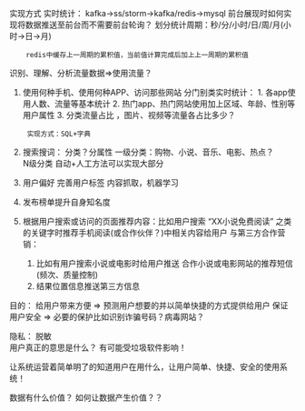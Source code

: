 实现方式
    实时统计：
        kafka->ss/storm->kafka/redis->mysql
        前台展现时如何实现将数据推送至前台而不需要前台轮询？
        划分统计周期：秒/分/小时/日/周/月(小时->日->月)
    
        redis中缓存上一周期的累积值，当前值计算完成后加上上一周期的累积值

		
识别、理解、分析流量数据=>使用流量？	
		
1. 使用何种手机、使用何种APP、访问那些网站
    分门别类实时统计：
        1. 各app使用人数、流量等基本统计
        2. 热门app、热门网站使用加上区域、年龄、性别等用户属性
        3. 分类流量占比 ，图片、视频等流量各占比多少？
        
		实现方式：SQL+字典
		
2. 搜索搜词：
   分类？分属性
    一级分类：购物、小说、音乐、电影、热点？   
		N级分类
			自动+人工方法可以实现大部分
3. 用户偏好
    完善用户标签
	内容抓取，机器学习
	
4. 发布榜单提升自身知名度

5. 根据用户搜索或访问的页面推荐内容：比如用户搜索 “XX小说免费阅读” 之类的关键字时推荐手机阅读(或合作伙伴？)中相关内容给用户
	与第三方合作营销：
	1. 比如有用户搜索小说或电影时给用户推送 合作小说或电影网站的推荐短信  (频次、质量控制)
	2. 结果位置信息推送第三方信息
	
目的：
    给用户带来方便 => 预测用户想要的并以简单快捷的方式提供给用户
    保证用户安全   => 必要的保护比如识别诈骗号码？病毒网站？

隐私： 脱敏	
用户真正的意思是什么？ 
	有可能受垃圾软件影响！
 
 
让系统运营着简单明了的知道用户在用什么，让用户简单、快捷、安全的使用系统！

数据有什么价值？
如何让数据产生价值？？




